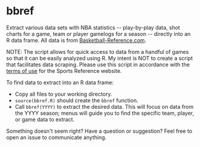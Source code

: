 # bbref
Extract various data sets with NBA statistics -- play-by-play data, shot charts for a game, team or player gamelogs for a season -- directly into an R data frame. All data is from [Basketball-Reference.com](https://www.basketball-reference.com/).  

NOTE: The script allows for quick access to data from a handful of games so that it can be easily analyzed using R.  My intent is NOT to create a script that facilitates data scraping.  Please use this script in accordance with the [terms of use](https://www.sports-reference.com/termsofuse.html) for the Sports Reference website.

To find data to extract into an R data frame:  
* Copy all files to your working directory.  
* `source(bbref.R)` should create the `bbref` function.  
* Call `bbref(YYYY)` to extract the desired data.  This will focus on data from the YYYY season; menus will guide you to find the specific team, player, or game data to extract.


Something doesn't seem right?  Have a question or suggestion?  Feel free to open an issue to communicate anything.
